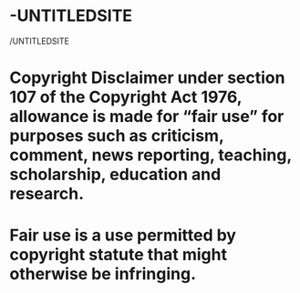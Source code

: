 # -UNTITLEDSITE
/UNTITLEDSITE

# Copyright Disclaimer under section 107 of the Copyright Act 1976, allowance is made for “fair use” for purposes such as criticism, comment, news reporting, teaching, scholarship, education and research.

# Fair use is a use permitted by copyright statute that might otherwise be infringing.
